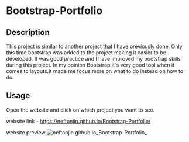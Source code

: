 # Bootstrap-Portfolio

## Description 
 This project is similar to another project that I have previously done. Only this time bootstrap was added to the project making it easier to be developed. It was good practice and I have improved my bootstrap skills during this project. In my opinion Bootstrap it`s very good tool when it comes to layouts.It made me focus more on what to do instead on how to do.

 ## Usage
   
  Open the website and click on which project you want to see. 

  website link - https://neftonjin.github.io/Bootstrap-Portfolio/


  website preview 
  ![neftonjin github io_Bootstrap-Portfolio_](https://user-images.githubusercontent.com/25286630/209850871-aefd6a71-52c4-40c7-9e32-2395f0b15ce1.png)